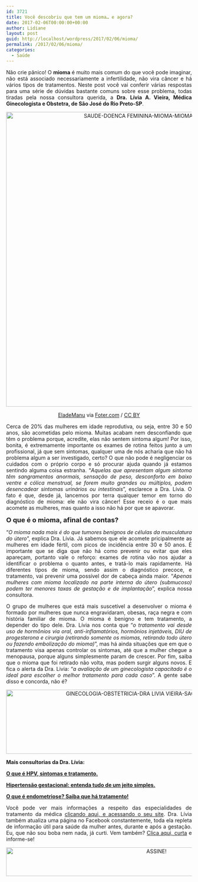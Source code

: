 ```yaml
---
id: 3721
title: Você descobriu que tem um mioma… e agora?
date: 2017-02-06T00:00:00+00:00
author: Lidiane
layout: post
guid: http://localhost/wordpress/2017/02/06/mioma/
permalink: /2017/02/06/mioma/
categories:
  - Saúde
---
```

<p align="justify">
  Não crie pânico! O <strong>mioma</strong> é muito mais comum do que você pode imaginar, não está associado necessariamente a infertilidade, não vira câncer e há vários tipos de tratamentos. Neste post você vai conferir várias respostas para uma série de dúvidas bastante comuns sobre esse problema, todas tiradas pela nossa consultora querida, a <strong>Dra. Lívia A. Vieira, Médica Ginecologista e Obstetra, de São José do Rio Preto-SP</strong>.
</p>

<p align="center">
  <img class="alignnone size-full wp-image-13435" src="http://www.trololodemulher.com.br/blog/wp-content/uploads/2017/02/SAUDE-DOENCA-FEMININA-MIOMA-MIOMA-UTERINO-800.jpg" alt="SAUDE-DOENCA FEMININA-MIOMA-MIOMA UTERINO-800" width="800" height="800" />
</p>

<p align="center">
  <a href="https://www.flickr.com/photos/24141546@N06/8097784516/" target="_blank">EladeManu</a> via <a href="http://foter.com/" target="_blank">Foter.com</a> / <a href="http://creativecommons.org/licenses/by/2.0/" target="_blank">CC BY</a>
</p>

<p align="justify">
  Cerca de 20% das mulheres em idade reprodutiva, ou seja, entre 30 e 50 anos, são acometidas pelo mioma. Muitas acabam nem desconfiando que têm o problema porque, acredite, elas não sentem sintoma algum! Por isso, bonita, é extremamente importante os exames de rotina feitos junto a um profissional, já que sem sintomas, qualquer uma de nós acharia que não há problema algum a ser investigado, certo? O que não pode é negligenciar os cuidados com o próprio corpo e só procurar ajuda quando já estamos sentindo alguma coisa estranha. “<em>Aquelas que apresentam algum sintoma têm sangramentos anormais, sensação de peso, desconforto em baixo ventre e cólica menstrual, se forem muito grandes ou múltiplos, podem desencadear sintomas urinários ou intestinais</em>”, esclarece a Dra. Lívia. O fato é que, desde já, lancemos por terra qualquer temor em torno do diagnóstico de mioma: ele não vira câncer! Esse receio é o que mais acomete as mulheres, mas quanto a isso não há por que se apavorar.
</p>

<p align="justify">
  <strong><span style="font-size: large;">O que é o mioma, afinal de contas?</span></strong>
</p>

<p align="justify">
  “<em>O mioma nada mais é do que tumores benignos de células da musculatura do útero</em>”, explica Dra. Lívia. Já sabemos que ele acomete pricipalmente as mulheres em idade fértil, com picos de incidência entre 30 e 50 anos. É importante que se diga que não há como prevenir ou evitar que eles apareçam, portanto vale o reforço: exames de rotina vão nos ajudar a identificar o problema o quanto antes, e tratá-lo mais rapidamente. Há diferentes tipos de mioma, sendo assim o diagnóstico precoce, e tratamento, vai prevenir uma possível dor de cabeça ainda maior. “<em>Apenas mulheres com mioma localizado na parte interna do útero (submucoso) podem ter menores taxas de gestação e de implantação</em>”, explica nossa consultora.
</p>

<p align="justify">
  O grupo de mulheres que está mais suscetível a desenvolver o mioma é formado por mulheres que nunca engravidaram, obesas, raça negra e com história familiar de mioma. O mioma é benigno e tem tratamento, a depender do tipo dele. Dra. Lívia nos conta que “<em>o tratamento vai desde uso de hormônios via oral, anti-inflamatórios, hormônios injetáveis, DIU de progesterona e cirurgia (retirando somente os miomas, retirando todo útero ou fazendo embolização do mioma)</em>”, mas há ainda situações que em que o tratamento visa apenas controlar os sintomas, até que a mulher chegue a menopausa, porque alguns simplesmente param de crescer. Por fim, saiba que o mioma que foi retirado não volta, mas podem surgir alguns novos. E fica o alerta da Dra. Livia: “<em>a avaliação de um ginecologista capacitado é o ideal para escolher o melhor tratamento para cada caso</em>”. A gente sabe disso e concorda, não é?
</p>

<p align="center">
  <img class="alignnone size-full wp-image-11096" src="http://www.trololodemulher.com.br/blog/wp-content/uploads/2015/07/GINECOLOGIA-OBSTETRICIA-DRA-LIVIA-VIEIRA-SAO-JOSE-RIO-PRETO-SP.jpg" alt="GINECOLOGIA-OBSTETRICIA-DRA LIVIA VIEIRA-SAO JOSE RIO PRETO-SP" width="800" height="174" />
</p>

<p align="justify">
  <strong>Mais consultorias da Dra. Lívia:</strong>
</p>

<p align="justify">
  <a href="http://www.trololodemulher.com.br/2015/08/03/o-que-e-hpv/" target="_blank"><strong>O que é HPV, sintomas e tratamento.</strong></a>
</p>

<p align="justify">
  <a href="http://www.trololodemulher.com.br/2015/07/10/hipertensao-gestacional/" target="_blank"><strong>Hipertensão gestacional: entenda tudo de um jeito simples.</strong></a>
</p>

<p align="justify">
  <a href="http://www.trololodemulher.com.br/2015/08/17/o-que-e-endometriose/" target="_blank"><strong>O que é endometriose? Saiba que há tratamento!</strong></a>
</p>

<p align="justify">
  Você pode ver mais informações a respeito das especialidades de tratamento da médica <a href="http://www.draliviaavieira.com/" target="_blank">clicando aqui, e acessando o seu site</a>. Dra. Lívia também atualiza uma página no Facebook constantemente, toda ela repleta de informação útil para saúde da mulher antes, durante e após a gestação. Eu, que não sou boba nem nada, já curti. Vem também? <a href="https://www.facebook.com/draliviaavieira/timeline" target="_blank">Clica aqui, curta</a> e informe-se!
</p>

<p align="center">
  <a href="http://feedburner.google.com/fb/a/mailverify?uri=blogbichafemea&loc=pt_BR" target="_blank"><img class="alignnone size-full wp-image-10439" src="http://www.trololodemulher.com.br/blog/wp-content/uploads/2014/09/ASSINE.png" alt="ASSINE!" width="800" height="78" /></a>
</p>

<p align="justify">